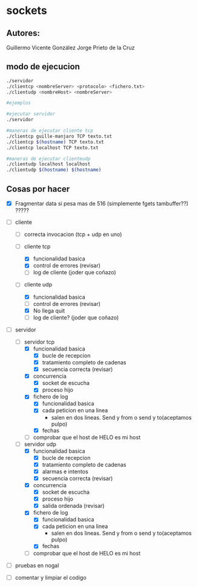 # sockets

## Autores:
Guillermo Vicente González
Jorge Prieto de la Cruz

## modo de ejecucion

```bash
./servidor
./clientcp <nombreServer> <protocolo> <fichero.txt>
./clientudp <nombreHost> <nombreServer>

#ejemplos

#ejecutar servidor
./servidor

#maneras de ejecutar cliente tcp
./clientcp guille-manjaro TCP texto.txt
./clientcp $(hostname) TCP texto.txt
./clientcp localhost TCP texto.txt

#maneras de ejecutar clienteudp
./clientudp localhost localhost
./clientudp $(hostname) $(hostname)
```

## Cosas por hacer


 - [x] Fragmentar data si pesa mas de 516 (simplemente fgets tambuffer??) ?????

 - [ ] cliente
 	 - [ ] correcta invocacion (tcp + udp en uno)

	 - [ ] cliente tcp
	 	- [x] funcionalidad basica
	 	- [x] control de errores (revisar)
	 	- [ ] log de cliente (joder que coñazo)

	 - [ ] cliente udp
	 	- [x] funcionalidad basica
	 	- [ ] control de errores (revisar)
	 	- [x] No llega quit
	 	- [ ] log de cliente? (joder que coñazo)
 
 - [ ] servidor
 	- [ ] servidor tcp
 	 	- [x] funcionalidad basica
 			- [x] bucle de recepcion
 			- [x] tratamiento completo de cadenas
 			- [x] secuencia correcta (revisar)
 		- [x] concurrencia
 			- [x] socket de escucha
 			- [x] proceso hijo
 		- [x] fichero de log
 			- [x] funcionalidad basica
 			- [x] cada peticion en una linea 
 				- salen en dos lineas. Send y from o send y to(aceptamos pulpo)
 			- [x] fechas
 		- [ ] comprobar que el host de HELO es mi host

 	- [ ] servidor udp
 		- [x] funcionalidad basica
 			- [x] bucle de recepcion
 			- [x] tratamiento completo de cadenas
 			- [x] alarmas e intentos
 			- [x] secuencia correcta (revisar)
 		- [x] concurrencia
 			- [x] socket de escucha
 			- [x] proceso hijo
 			- [x] salida ordenada (revisar)
 		- [x] fichero de log
 			- [x] funcionalidad basica
 			- [x] cada peticion en una linea 
 				- salen en dos lineas. Send y from o send y to(aceptamos pulpo)
 			- [x] fechas
 		- [ ] comprobar que el host de HELO es mi host
 		
 - [ ] pruebas en nogal
 - [ ] comentar y limpiar el codigo 
